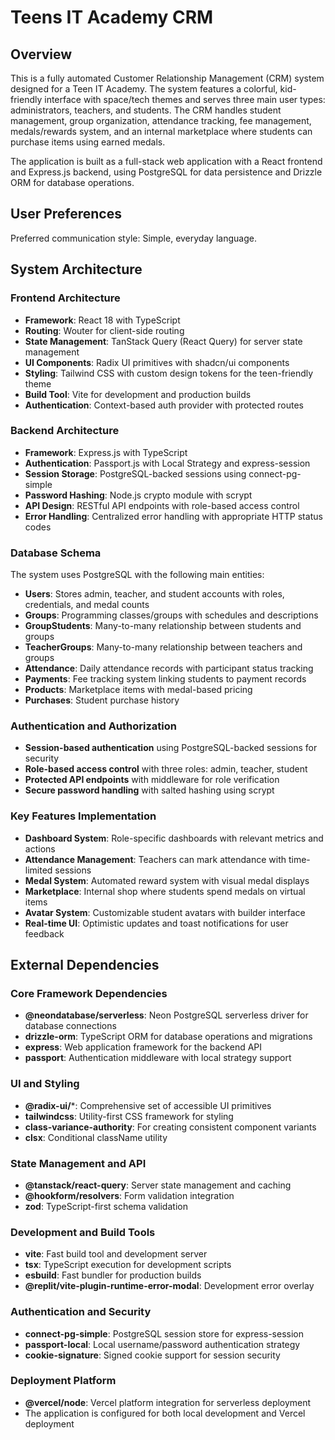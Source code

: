 # Teens IT Academy CRM

## Overview

This is a fully automated Customer Relationship Management (CRM) system designed for a Teen IT Academy. The system features a colorful, kid-friendly interface with space/tech themes and serves three main user types: administrators, teachers, and students. The CRM handles student management, group organization, attendance tracking, fee management, medals/rewards system, and an internal marketplace where students can purchase items using earned medals.

The application is built as a full-stack web application with a React frontend and Express.js backend, using PostgreSQL for data persistence and Drizzle ORM for database operations.

## User Preferences

Preferred communication style: Simple, everyday language.

## System Architecture

### Frontend Architecture
- **Framework**: React 18 with TypeScript
- **Routing**: Wouter for client-side routing
- **State Management**: TanStack Query (React Query) for server state management
- **UI Components**: Radix UI primitives with shadcn/ui components
- **Styling**: Tailwind CSS with custom design tokens for the teen-friendly theme
- **Build Tool**: Vite for development and production builds
- **Authentication**: Context-based auth provider with protected routes

### Backend Architecture
- **Framework**: Express.js with TypeScript
- **Authentication**: Passport.js with Local Strategy and express-session
- **Session Storage**: PostgreSQL-backed sessions using connect-pg-simple
- **Password Hashing**: Node.js crypto module with scrypt
- **API Design**: RESTful API endpoints with role-based access control
- **Error Handling**: Centralized error handling with appropriate HTTP status codes

### Database Schema
The system uses PostgreSQL with the following main entities:
- **Users**: Stores admin, teacher, and student accounts with roles, credentials, and medal counts
- **Groups**: Programming classes/groups with schedules and descriptions
- **GroupStudents**: Many-to-many relationship between students and groups
- **TeacherGroups**: Many-to-many relationship between teachers and groups
- **Attendance**: Daily attendance records with participant status tracking
- **Payments**: Fee tracking system linking students to payment records
- **Products**: Marketplace items with medal-based pricing
- **Purchases**: Student purchase history

### Authentication and Authorization
- **Session-based authentication** using PostgreSQL-backed sessions for security
- **Role-based access control** with three roles: admin, teacher, student
- **Protected API endpoints** with middleware for role verification
- **Secure password handling** with salted hashing using scrypt

### Key Features Implementation
- **Dashboard System**: Role-specific dashboards with relevant metrics and actions
- **Attendance Management**: Teachers can mark attendance with time-limited sessions
- **Medal System**: Automated reward system with visual medal displays
- **Marketplace**: Internal shop where students spend medals on virtual items
- **Avatar System**: Customizable student avatars with builder interface
- **Real-time UI**: Optimistic updates and toast notifications for user feedback

## External Dependencies

### Core Framework Dependencies
- **@neondatabase/serverless**: Neon PostgreSQL serverless driver for database connections
- **drizzle-orm**: TypeScript ORM for database operations and migrations
- **express**: Web application framework for the backend API
- **passport**: Authentication middleware with local strategy support

### UI and Styling
- **@radix-ui/***: Comprehensive set of accessible UI primitives
- **tailwindcss**: Utility-first CSS framework for styling
- **class-variance-authority**: For creating consistent component variants
- **clsx**: Conditional className utility

### State Management and API
- **@tanstack/react-query**: Server state management and caching
- **@hookform/resolvers**: Form validation integration
- **zod**: TypeScript-first schema validation

### Development and Build Tools
- **vite**: Fast build tool and development server
- **tsx**: TypeScript execution for development scripts
- **esbuild**: Fast bundler for production builds
- **@replit/vite-plugin-runtime-error-modal**: Development error overlay

### Authentication and Security
- **connect-pg-simple**: PostgreSQL session store for express-session
- **passport-local**: Local username/password authentication strategy
- **cookie-signature**: Signed cookie support for session security

### Deployment Platform
- **@vercel/node**: Vercel platform integration for serverless deployment
- The application is configured for both local development and Vercel deployment